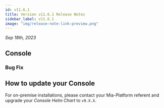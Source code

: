 ```yaml
---
id: v11.6.1
title: Version v11.6.1 Release Notes
sidebar_label: v11.6.1
image: "img/release-note-link-preview.png"
---
```


_Sep 18th, 2023_

## Console

### Bug Fix


## How to update your Console

For on-premise installations, please contact your Mia-Platform referent and upgrade your _Console Helm Chart_ to `v9.X.X`.
